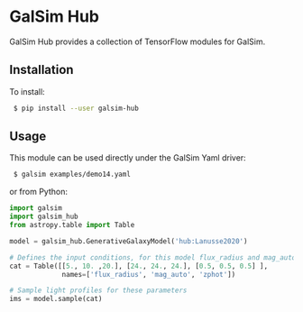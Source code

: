 # GalSim Hub

GalSim Hub provides a collection of TensorFlow modules for GalSim.

## Installation

To install:
```sh
 $ pip install --user galsim-hub
```

## Usage

This module can be used directly under the GalSim Yaml driver:
```sh
 $ galsim examples/demo14.yaml
```

or from Python:
```py
import galsim
import galsim_hub
from astropy.table import Table

model = galsim_hub.GenerativeGalaxyModel('hub:Lanusse2020')

# Defines the input conditions, for this model flux_radius and mag_auto
cat = Table([[5., 10. ,20.], [24., 24., 24.], [0.5, 0.5, 0.5] ],
             names=['flux_radius', 'mag_auto', 'zphot'])

# Sample light profiles for these parameters
ims = model.sample(cat)
```
